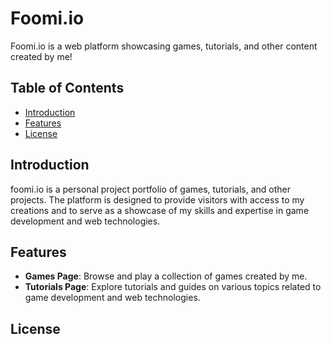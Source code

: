 # Foomi.io

Foomi.io is a web platform showcasing games, tutorials, and other content created by me!

## Table of Contents
- [Introduction](#introduction)
- [Features](#features)
- [License](#license)

## Introduction
foomi.io is a personal project portfolio of games, tutorials, and other projects. The platform is designed to provide visitors with access to my creations and to serve as a showcase of my skills and expertise in game development and web technologies.

## Features
- **Games Page**: Browse and play a collection of games created by me.
- **Tutorials Page**: Explore tutorials and guides on various topics related to game development and web technologies.


## License
